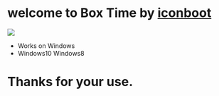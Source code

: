 # welcome to Box Time by [iconboot](https://twitter.com/iconboot)
                                       
                                       
                                       
                  
 
  
  
  
  
   ![](icons.ico)
   


* Works on Windows
* Windows10 Windows8
 
 # Thanks for your use.
